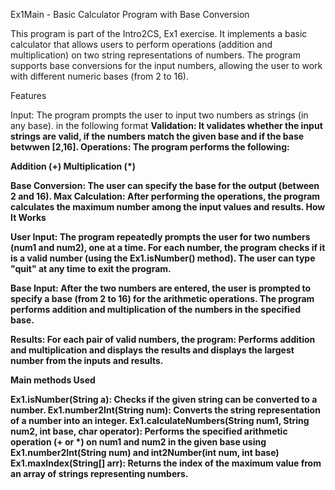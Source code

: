 Ex1Main - Basic Calculator Program with Base Conversion

This program is part of the Intro2CS, Ex1 exercise. It implements a basic calculator that allows users to perform operations (addition and multiplication) on two string representations of numbers. The program supports base conversions for the input numbers, allowing the user to work with different numeric bases (from 2 to 16).

Features

Input: The program prompts the user to input two numbers as strings (in any base). in the following format <number><b><base> 
Validation: It validates whether the input strings are valid, if the numbers match the given base and if the base betwwen [2,16].
Operations: The program performs the following:

Addition (+)
Multiplication (*)

Base Conversion: The user can specify the base for the output (between 2 and 16).
Max Calculation: After performing the operations, the program calculates the maximum number among the input values and results.
How It Works

User Input:
The program repeatedly prompts the user for two numbers (num1 and num2), one at a time.
For each number, the program checks if it is a valid number (using the Ex1.isNumber() method).
The user can type "quit" at any time to exit the program.

Base Input:
After the two numbers are entered, the user is prompted to specify a base (from 2 to 16) for the arithmetic operations.
The program performs addition and multiplication of the numbers in the specified base.

Results:
For each pair of valid numbers, the program:
Performs addition and multiplication and displays the results and displays the largest number from the inputs and results.

Main methods Used

Ex1.isNumber(String a): Checks if the given string can be converted to a number.
Ex1.number2Int(String num): Converts the string representation of a number into an integer.
Ex1.calculateNumbers(String num1, String num2, int base, char operator): Performs the specified arithmetic operation (+ or *) on num1 and num2 in the given base using Ex1.number2Int(String num) and int2Number(int num, int base)
Ex1.maxIndex(String[] arr): Returns the index of the maximum value from an array of strings representing numbers.
